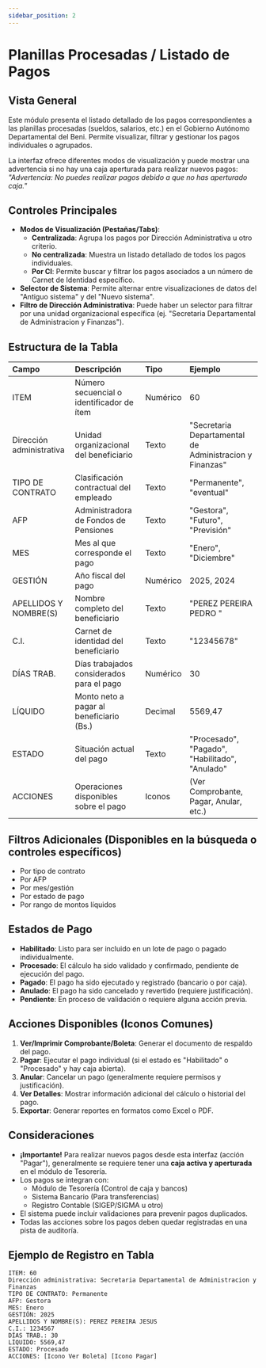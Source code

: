 ```yaml
---
sidebar_position: 2
---
```


# Planillas Procesadas / Listado de Pagos

## Vista General
Este módulo presenta el listado detallado de los pagos correspondientes a las planillas procesadas (sueldos, salarios, etc.) en el Gobierno Autónomo Departamental del Beni. Permite visualizar, filtrar y gestionar los pagos individuales o agrupados.

La interfaz ofrece diferentes modos de visualización y puede mostrar una advertencia si no hay una caja aperturada para realizar nuevos pagos: *"Advertencia: No puedes realizar pagos debido a que no has aperturado caja."*

## Controles Principales
-   **Modos de Visualización (Pestañas/Tabs)**:
    *   **Centralizada**: Agrupa los pagos por Dirección Administrativa u otro criterio.
    *   **No centralizada**: Muestra un listado detallado de todos los pagos individuales.
    *   **Por CI**: Permite buscar y filtrar los pagos asociados a un número de Carnet de Identidad específico.
-   **Selector de Sistema**: Permite alternar entre visualizaciones de datos del "Antiguo sistema" y del "Nuevo sistema".
-   **Filtro de Dirección Administrativa**: Puede haber un selector para filtrar por una unidad organizacional específica (ej. "Secretaria Departamental de Administracion y Finanzas").

## Estructura de la Tabla

| Campo                   | Descripción                               | Tipo     | Ejemplo                                                  |
| :---------------------- | :---------------------------------------- | :------- | :------------------------------------------------------- |
| ITEM                    | Número secuencial o identificador de ítem | Numérico | 60                                                       |
| Dirección administrativa| Unidad organizacional del beneficiario    | Texto    | "Secretaria Departamental de Administracion y Finanzas" |
| TIPO DE CONTRATO        | Clasificación contractual del empleado    | Texto    | "Permanente", "eventual"                                 |
| AFP                     | Administradora de Fondos de Pensiones     | Texto    | "Gestora", "Futuro", "Previsión"                         |
| MES                     | Mes al que corresponde el pago            | Texto    | "Enero", "Diciembre"                                     |
| GESTIÓN                 | Año fiscal del pago                       | Numérico | 2025, 2024                                               |
| APELLIDOS Y NOMBRE(S)   | Nombre completo del beneficiario          | Texto    | "PEREZ PEREIRA PEDRO "                           |
| C.I.                    | Carnet de identidad del beneficiario      | Texto    | "12345678"                                                |
| DÍAS TRAB.              | Días trabajados considerados para el pago | Numérico | 30                                                       |
| LÍQUIDO                 | Monto neto a pagar al beneficiario (Bs.)  | Decimal  | 5569,47                                                  |
| ESTADO                  | Situación actual del pago                 | Texto    | "Procesado", "Pagado", "Habilitado", "Anulado"           |
| ACCIONES                | Operaciones disponibles sobre el pago     | Iconos   | (Ver Comprobante, Pagar, Anular, etc.)                   |

## Filtros Adicionales (Disponibles en la búsqueda o controles específicos)
-   Por tipo de contrato
-   Por AFP
-   Por mes/gestión
-   Por estado de pago
-   Por rango de montos líquidos

## Estados de Pago
-   **Habilitado**: Listo para ser incluido en un lote de pago o pagado individualmente.
-   **Procesado**: El cálculo ha sido validado y confirmado, pendiente de ejecución del pago.
-   **Pagado**: El pago ha sido ejecutado y registrado (bancario o por caja).
-   **Anulado**: El pago ha sido cancelado y revertido (requiere justificación).
-   **Pendiente**: En proceso de validación o requiere alguna acción previa.

## Acciones Disponibles (Iconos Comunes)
1.  **Ver/Imprimir Comprobante/Boleta**: Generar el documento de respaldo del pago.
2.  **Pagar**: Ejecutar el pago individual (si el estado es "Habilitado" o "Procesado" y hay caja abierta).
3.  **Anular**: Cancelar un pago (generalmente requiere permisos y justificación).
4.  **Ver Detalles**: Mostrar información adicional del cálculo o historial del pago.
5.  **Exportar**: Generar reportes en formatos como Excel o PDF.

## Consideraciones
-   **¡Importante!** Para realizar nuevos pagos desde esta interfaz (acción "Pagar"), generalmente se requiere tener una **caja activa y aperturada** en el módulo de Tesorería.
-   Los pagos se integran con:
    *   Módulo de Tesorería (Control de caja y bancos)
    *   Sistema Bancario (Para transferencias)
    *   Registro Contable (SIGEP/SIGMA u otro)
-   El sistema puede incluir validaciones para prevenir pagos duplicados.
-   Todas las acciones sobre los pagos deben quedar registradas en una pista de auditoría.

## Ejemplo de Registro en Tabla
```plaintext
ITEM: 60
Dirección administrativa: Secretaria Departamental de Administracion y Finanzas
TIPO DE CONTRATO: Permanente
AFP: Gestora
MES: Enero
GESTIÓN: 2025
APELLIDOS Y NOMBRE(S): PEREZ PEREIRA JESUS
C.I.: 1234567
DÍAS TRAB.: 30
LÍQUIDO: 5569,47
ESTADO: Procesado
ACCIONES: [Icono Ver Boleta] [Icono Pagar]